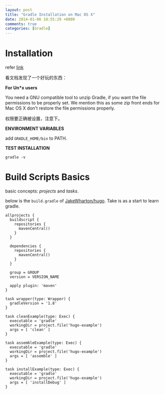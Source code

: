 ```yaml
---
layout: post
title: "Gradle Installation on Mac OS X"
date: 2014-01-06 18:55:29 +0800
comments: true
categories: [Gradle]
---
```


# Installation

refer [link](http://www.gradle.org/installation)

 看文档发现了一个好玩的东西：

**For Un*x users**

You need a GNU compatible tool to unzip Gradle, if you want the file permissions to be properly set. We mention this as some zip front ends for Mac OS X don't restore the file permissions properly.

 权限要正确被设置，注意下。

**ENVIRONMENT VARIABLES**

add `GRADLE_HOME/bin` to PATH.

**TEST INSTALLATION**

`gradle -v`

# Build Scripts Basics

basic concepts: *projects* and *tasks*.

below is the `build.gradle` of
[JakeWharton/hugo](https://github.com/JakeWharton/hugo). Take is as a
start to learn gradle.

```
allprojects {
  buildscript {
    repositories {
      mavenCentral()
    }
  }

  dependencies {
    repositories {
      mavenCentral()
    }
  }

  group = GROUP
  version = VERSION_NAME

  apply plugin: 'maven'
}

task wrapper(type: Wrapper) {
  gradleVersion = '1.8'
}

task cleanExample(type: Exec) {
  executable = 'gradle'
  workingDir = project.file('hugo-example')
  args = [ 'clean' ]
}

task assembleExample(type: Exec) {
  executable = 'gradle'
  workingDir = project.file('hugo-example')
  args = [ 'assemble' ]
}

task installExample(type: Exec) {
  executable = 'gradle'
  workingDir = project.file('hugo-example')
  args = [ 'installDebug' ]
}
```
